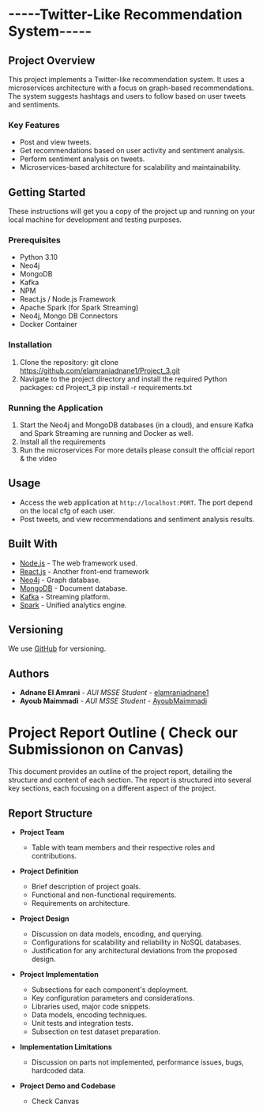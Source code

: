 # -----Twitter-Like Recommendation System-----

## Project Overview
This project implements a Twitter-like recommendation system. It uses a microservices architecture with a focus on graph-based recommendations. The system suggests hashtags and users to follow based on user tweets and sentiments.
### Key Features
- Post and view tweets.
- Get recommendations based on user activity and sentiment analysis.
- Perform sentiment analysis on tweets.
- Microservices-based architecture for scalability and maintainability.
## Getting Started
These instructions will get you a copy of the project up and running on your local machine for development and testing purposes.
### Prerequisites
- Python 3.10
- Neo4j
- MongoDB
- Kafka
- NPM
- React.js / Node.js Framework
- Apache Spark (for Spark Streaming)
- Neo4j, Mongo DB Connectors
- Docker Container
### Installation
1. Clone the repository: git clone https://github.com/elamraniadnane1/Project_3.git
2. Navigate to the project directory and install the required Python packages:
cd Project_3
pip install -r requirements.txt

### Running the Application
1. Start the Neo4j and MongoDB databases (in a cloud), and ensure Kafka and Spark Streaming are running and Docker as well.
2. Install all the requirements
3. Run the microservices
For more details please consult the official report & the video
## Usage
- Access the web application at `http://localhost:PORT`. The port depend on the local cfg of each user.
- Post tweets, and view recommendations and sentiment analysis results.

## Built With
- [Node.js](https://nodejs.org/en/) - The web framework used.
- [React.js](https://react.dev/) - Another front-end framework
- [Neo4j](https://neo4j.com/) - Graph database.
- [MongoDB](https://www.mongodb.com/) - Document database.
- [Kafka](https://kafka.apache.org/) - Streaming platform.
- [Spark](https://spark.apache.org/) - Unified analytics engine.

## Versioning
We use [GitHub](https://github.com/elamraniadnane1/Project_3) for versioning.

## Authors
- **Adnane El Amrani** - *AUI MSSE Student* - [elamraniadnane1](https://github.com/elamraniadnane1)
- **Ayoub Maimmadi** - *AUI MSSE Student* - [AyoubMaimmadi](https://github.com/ayoubMaimmadi/)


# Project Report Outline ( Check our Submissionon on Canvas)

This document provides an outline of the project report, detailing the structure and content of each section. The report is structured into several key sections, each focusing on a different aspect of the project.

## Report Structure

- **Project Team**
  - Table with team members and their respective roles and contributions.

- **Project Definition**
  - Brief description of project goals.
  - Functional and non-functional requirements.
  - Requirements on architecture.

- **Project Design**
  - Discussion on data models, encoding, and querying.
  - Configurations for scalability and reliability in NoSQL databases.
  - Justification for any architectural deviations from the proposed design.

- **Project Implementation**
  - Subsections for each component's deployment.
  - Key configuration parameters and considerations.
  - Libraries used, major code snippets.
  - Data models, encoding techniques.
  - Unit tests and integration tests.
  - Subsection on test dataset preparation.

- **Implementation Limitations**
  - Discussion on parts not implemented, performance issues, bugs, hardcoded data.

- **Project Demo and Codebase**
  - Check Canvas
